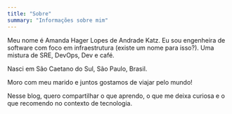 ```yaml
---
title: "Sobre"
summary: "Informações sobre mim"
---
```


Meu nome é Amanda Hager Lopes de Andrade Katz. Eu sou engenheira de software com
foco em infraestrutura (existe um nome para isso?). Uma mistura de SRE, DevOps,
Dev e café.

Nasci em São Caetano do Sul, São Paulo, Brasil.

Moro com meu marido e juntos gostamos de viajar pelo mundo!

Nesse blog, quero compartilhar o que aprendo, o que me deixa curiosa e o que
recomendo no contexto de tecnologia.
